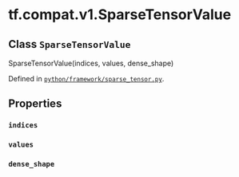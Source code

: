 <div itemscope itemtype="http://developers.google.com/ReferenceObject">
<meta itemprop="name" content="tf.compat.v1.SparseTensorValue" />
<meta itemprop="path" content="Stable" />
<meta itemprop="property" content="indices"/>
<meta itemprop="property" content="values"/>
<meta itemprop="property" content="dense_shape"/>
</div>

# tf.compat.v1.SparseTensorValue

## Class `SparseTensorValue`

SparseTensorValue(indices, values, dense_shape)





Defined in [`python/framework/sparse_tensor.py`](/code/stable/tensorflow/python/framework/sparse_tensor.py).

<!-- Placeholder for "Used in" -->


## Properties

<h3 id="indices"><code>indices</code></h3>




<h3 id="values"><code>values</code></h3>




<h3 id="dense_shape"><code>dense_shape</code></h3>






